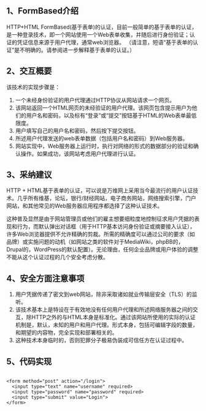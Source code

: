 <h2>1、FormBased介绍</h2>
   
HTTP+HTML FormBased(基于表单)的认证，目前一般简单的基于表单的认证，是一种登录技术，即一个网站使用一个Web表单收集，并随后进行身份验证；认证的凭证信息来源于用户代理，通常web浏览器。 （请注意，短语“基于表单的认证”是不明确的。请参阅进一步解释基于表单的认证。）

<h2>2、交互概要</h2>
 
该技术的实现步骤是：
 <ol>
  <li>一个未经身份验证的用户代理通过HTTP协议从网站请求一个网页。</li>
  <li>该网站返回一个HTML网页的未经验证的用户代理。该网页包含提示用户为他们的用户名和密码，以及标有“登录”或“提交”按钮基于HTML的Web表单最低限度。</li>
  <li>用户填写自己的用户名和密码，然后按下提交按钮。</li>
  <li>所述用户代理发送的web表单数据（包括用户名和密码）到Web服务器。</li>
  <li>网站实现中，Web服务器上运行时，执行对网络的形式的数据部分的验证和确认操作。如果成功，该网站考虑用户代理进行认证。</li>
</ol>

<h2>3、采纳建议</h2>

HTTP + HTML基于表单的认证，可以说是万维网上采用当今最流行的用户认证技术。几乎所有维基，论坛，银行/财经网站，电子商务网站，网络搜索引擎，门户网站，和其他常见的Web服务器应用程序都选择了这种认证技术。


这种普及显然是由于网站管理员或他们的雇主想要细粒度地控制征求用户凭据的表现和行为，而默认弹出对话框（用于HTTP基本访问身份验证或摘要接入认证），许多Web浏览器提供不允许精确的剪裁。所需的精确度可以通过公司的要求（如品牌）或实施问题的动机（如网站之类的软件对于MediaWiki，phpBB的，Drupal的，WordPress的默认配置）。无论理由，任何企业品牌或用户体验的调整不能从这个认证过程的几个安全考虑分散。

<h2>4、安全方面注意事项</h2>
 <ol>
  <li>用户凭据传递了密文到web网站，除非采取诸如就业传输层安全（TLS）的监听。</li>
  <li>该技术基本上是特设在于有效地没有任何用户代理和所述网络服务器之间的交互，除HTTP之外的与HTML本身是标准化。通过该网站所使用的实际的认证机制是，默认，未知的用户和用户代理。形式本身，包括可编辑字段的数量，和期望的内容物，完全实现和部署相关的。</li>
  <li>这种技术本身临时的，否则犯罪分子极易伪装成可信任方在认证过程中。</li>
</ol>

<h2>5、代码实现</h2>
<pre><code class="html hljs">
&lt;form method="post" action="/login"&gt;
  &lt;input type="text" name="username" required&gt;
  &lt;input type="password" name="password" required&gt;
  &lt;input type="submit" value="Login"&gt;
&lt;/form&gt;
</code></pre>